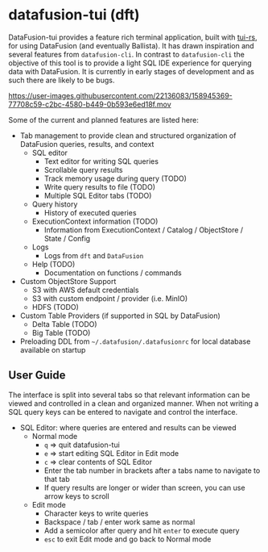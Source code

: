 # datafusion-tui (dft)

DataFusion-tui provides a feature rich terminal application, built with [tui-rs](https://github.com/fdehau/tui-rs), for using DataFusion (and eventually Ballista).  It has drawn inspiration and several features from `datafusion-cli`.  In contrast to `datafusion-cli` the objective of this tool is to provide a light SQL IDE experience for querying data with DataFusion. It is currently in early stages of development and as such there are likely to be bugs.

https://user-images.githubusercontent.com/22136083/158945369-77708c59-c2bc-4580-b449-0b593e6ed18f.mov

Some of the current and planned features are listed here:
- Tab management to provide clean and structured organization of DataFusion queries, results, and context
  - SQL editor
    - Text editor for writing SQL queries
    - Scrollable query results
    - Track memory usage during query (TODO)
    - Write query results to file (TODO)
    - Multiple SQL Editor tabs (TODO)
  - Query history
    - History of executed queries
  - ExecutionContext information (TODO)
    - Information from ExecutionContext / Catalog / ObjectStore / State / Config
  - Logs
    - Logs from `dft` and `DataFusion`
  - Help (TODO)
    - Documentation on functions / commands
- Custom ObjectStore Support
  - S3 with AWS default credentials
  - S3 with custom endpoint / provider (i.e. MinIO)
  - HDFS (TODO)
- Custom Table Providers (if supported in SQL by DataFusion)
  - Delta Table (TODO)
  - Big Table  (TODO)
- Preloading DDL from `~/.datafusion/.datafusionrc` for local database available on startup

## User Guide

The interface is split into several tabs so that relevant information can be viewed and controlled in a clean and organized manner.  When not writing a SQL query keys can be entered to navigate and control the interface.

- SQL Editor: where queries are entered and results can be viewed
  - Normal mode
    - `q` => quit datafusion-tui
    - `e` => start editing SQL Editor in Edit mode
    - `c` => clear contents of SQL Editor
    - Enter the tab number in brackets after a tabs name to navigate to that tab
    - If query results are longer or wider than screen, you can use arrow keys to scroll
  - Edit mode
    - Character keys to write queries
    - Backspace / tab / enter work same as normal
    - Add a semicolor after query and hit `enter` to execute query
    - `esc` to exit Edit mode and go back to Normal mode
  
